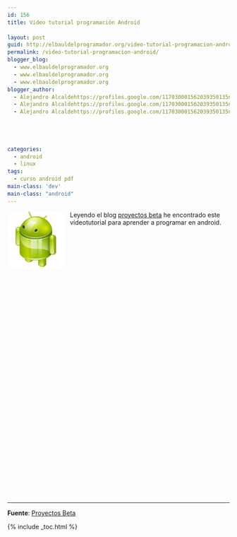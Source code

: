 ```yaml
---
id: 156
title: Vídeo tutorial programación Android

layout: post
guid: http://elbauldelprogramador.org/video-tutorial-programacion-android/
permalink: /video-tutorial-programacion-android/
blogger_blog:
  - www.elbauldelprogramador.org
  - www.elbauldelprogramador.org
  - www.elbauldelprogramador.org
blogger_author:
  - Alejandro Alcaldehttps://profiles.google.com/117030001562039350135noreply@blogger.com
  - Alejandro Alcaldehttps://profiles.google.com/117030001562039350135noreply@blogger.com
  - Alejandro Alcaldehttps://profiles.google.com/117030001562039350135noreply@blogger.com

  
  
  
categories:
  - android
  - linux
tags:
  - curso android pdf
main-class: 'dev'
main-class: "android"
---
```

<img border="0" src="/assets/img/2013/07/iconoAndroid.png" style="clear:left; float:left;margin-right:1em; margin-bottom:1em" />  
Leyendo el blog <a target="_blank" href="http://proyectosbeta.blogspot.com/">proyectos beta</a> he encontrado este videotutorial para aprender a programar en android.

  
<!--ad-->

  
  
  


<center>
  <br /> <br /> <br /> <br />
</center>

<center>
  <br /> <br /> <br /> <br />
</center>

<center>
  <br /> <br /> <br /> <br />
</center>

<center>
  <br /> <br /> <br /> <br />
</center>

<center>
  <br /> <br /> <br /> <br />
</center>

<center>
  <br /> <br /> <br /> <br />
</center>

<center>
  <br /> <br /> <br /> <br />
</center>

<center>
  <br /> <br /> <br /> <br />
</center>

<center>
  <br /> <br /> <br /> <br />
</center>

* * *

**Fuente**: <a target="_blank" href="http://proyectosbeta.blogspot.com/2011/03/curso-de-programacion-de-android-en.html">Proyectos Beta</a> </p> 



{% include _toc.html %}
